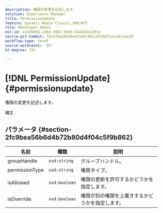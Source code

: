 ```yaml
---
description: 権限の変更を記述します。
solution: Experience Manager
title: PermissionUpdate
feature: Dynamic Media Classic,SDK/API
role: Developer,Admin
exl-id: a21b9d66-14bd-4983-9eb9-54ab1be1261e
source-git-commit: f42378a20b58e4c5ebc961c6526d7cecabc2ae38
workflow-type: tm+mt
source-wordcount: '33'
ht-degree: 15%

---
```


# [!DNL PermissionUpdate]{#permissionupdate}

権限の変更を記述します。

構文

## パラメータ {#section-2fc9bea56b6d4b72b80d4f04c5f9b862}

| 名前 | 種類 | 説明 |
|---|---|---|
| groupHandle | `xsd:string` | グループハンドル。 |
| permissionType | `xsd:string` | 権限タイプ。 |
| isAllowed | `xsd:boolean` | 権限の更新を許可するかどうかを指定します。 |
| isOverride | `xsd:boolean` | 権限が別の権限を上書きするかどうかを指定します。 |

